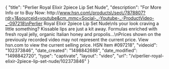 {
    "title": "Perlier Royal Elixir 2piece Lip Set  Nude",
    "description": "For More Info or to Buy Now: http:\/\/www.hsn.com\/products\/seo\/7878807?rdr=1&sourceid=youtube&cm_mmc=Social-_-Youtube-_-ProductVideo-_-097218\nPerlier Royal Elixir 2piece Lip Set  Nude\nIs your look craving a little something? Kissable lips are just a kit away. Formulas enriched with fresh royal jelly, organic Italian honey and propolis...\nPrices shown on the previously recorded video may not represent the current price.  View hsn.com to view the current selling price. HSN Item #097218",
    "videoid": "102373846",
    "date_created": "1498842688",
    "date_modified": "1498842720",
    "type": "captivate",
    "layout": "video",
    "url": "\/v\/perlier-royal-elixir-2piece-lip-set-nude\/102373846"
}